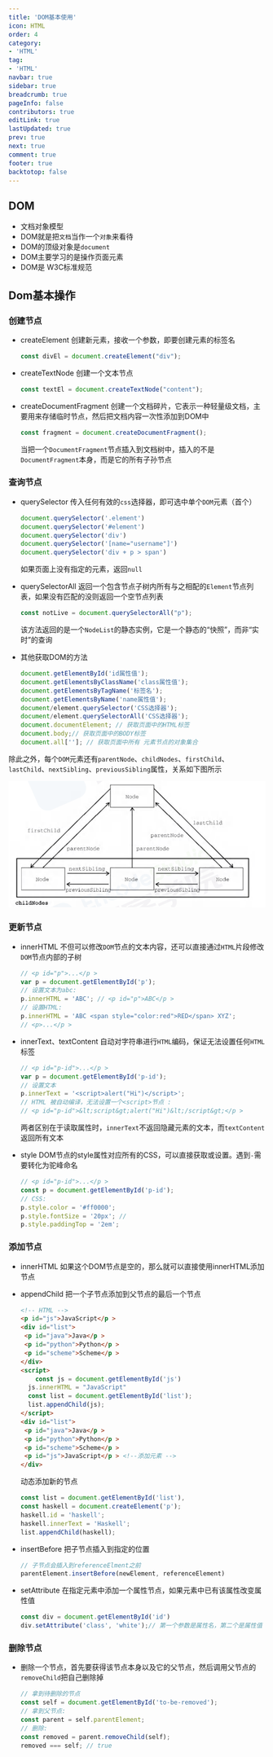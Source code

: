 ```yaml
---
title: 'DOM基本使用'
icon: HTML
order: 4
category:
- 'HTML'
tag:
- 'HTML'
navbar: true
sidebar: true
breadcrumb: true
pageInfo: false
contributors: true
editLink: true
lastUpdated: true
prev: true
next: true
comment: true
footer: true
backtotop: false
---
```


## DOM

- 文档对象模型
- DOM就是把`文档`当作一个`对象`来看待
- DOM的顶级对象是`document`
- DOM主要学习的是操作页面元素
- DOM是 W3C标准规范

## Dom基本操作

### 创建节点

- createElement 创建新元素，接收一个参数，即要创建元素的标签名

  ```js
  const divEl = document.createElement("div");
  ```

- createTextNode 创建一个文本节点

  ```js
  const textEl = document.createTextNode("content");
  ```

- createDocumentFragment 创建一个文档碎片，它表示一种轻量级文档，主要用来存储临时节点，然后把文档内容一次性添加到DOM中

  ```js
  const fragment = document.createDocumentFragment();
  ```

  当把一个`DocumentFragment`节点插入到文档树中，插入的不是`DocumentFragment`本身，而是它的所有子孙节点

### 查询节点

- querySelector 传入任何有效的`css`选择器，即可选中单个`DOM`元素（首个）

  ```js
  document.querySelector('.element')
  document.querySelector('#element')
  document.querySelector('div')
  document.querySelector('[name="username"]')
  document.querySelector('div + p > span')
  ```

  如果页面上没有指定的元素，返回`null`

- querySelectorAll 返回一个包含节点子树内所有与之相配的`Element`节点列表，如果没有匹配的没则返回一个空节点列表

  ```js
  const notLive = document.querySelectorAll("p");
  ```

  该方法返回的是一个`NodeList`的静态实例，它是一个静态的“快照”，而非“实时”的查询

- 其他获取DOM的方法

  ```js
  document.getElementById('id属性值'); 
  document.getElementsByClassName('class属性值');
  document.getElementsByTagName('标签名');
  document.getElementsByName('name属性值');
  document/element.querySelector('CSS选择器'); 
  document/element.querySelectorAll('CSS选择器'); 
  document.documentElement; // 获取页面中的HTML标签
  document.body;// 获取页面中的BODY标签
  document.all['']; // 获取页面中所有 元素节点的对象集合
  ```

除此之外，每个`DOM`元素还有`parentNode`、`childNodes`、`firstChild`、`lastChild`、`nextSibling`、`previousSibling`属性，关系如下图所示

![DOM节点关系](/assets/images/web/html/1.png)

### 更新节点

- innerHTML 不但可以修改`DOM`节点的文本内容，还可以直接通过`HTML`片段修改`DOM`节点内部的子树

  ```js
  // <p id="p">...</p >
  var p = document.getElementById('p');
  // 设置文本为abc:
  p.innerHTML = 'ABC'; // <p id="p">ABC</p >
  // 设置HTML:
  p.innerHTML = 'ABC <span style="color:red">RED</span> XYZ';
  // <p>...</p >
  ```

- innerText、textContent 自动对字符串进行`HTML`编码，保证无法设置任何`HTML`标签

  ```js
  // <p id="p-id">...</p >
  var p = document.getElementById('p-id');
  // 设置文本
  p.innerText = '<script>alert("Hi")</script>';
  // HTML 被自动编译，无法设置一个<script>节点 :
  // <p id="p-id">&lt;script&gt;alert("Hi")&lt;/script&gt;</p >
  ```

  两者区别在于读取属性时，`innerText`不返回隐藏元素的文本，而`textContent`返回所有文本

- style DOM节点的style属性对应所有的CSS，可以直接获取或设置。遇到`-`需要转化为驼峰命名

  ```js
  // <p id="p-id">...</p >
  const p = document.getElementById('p-id');
  // CSS:
  p.style.color = '#ff0000';
  p.style.fontSize = '20px'; // 
  p.style.paddingTop = '2em';
  ```

### 添加节点

- innerHTML 如果这个DOM节点是空的，那么就可以直接使用innerHTML添加节点

- appendChild  把一个子节点添加到父节点的最后一个节点

  ```html
  <!-- HTML -->
  <p id="js">JavaScript</p >
  <div id="list">
   <p id="java">Java</p >
   <p id="python">Python</p >
   <p id="scheme">Scheme</p >
  </div>
  <script>
      const js = document.getElementById('js')
  	js.innerHTML = "JavaScript"
  	const list = document.getElementById('list');
  	list.appendChild(js);
  </script>
  <div id="list">
   <p id="java">Java</p >
   <p id="python">Python</p >
   <p id="scheme">Scheme</p >
   <p id="js">JavaScript</p > <!--添加元素 -->
  </div>
  ```

  动态添加新的节点

  ```js
  const list = document.getElementById('list'),
  const haskell = document.createElement('p');
  haskell.id = 'haskell';
  haskell.innerText = 'Haskell';
  list.appendChild(haskell);
  ```

- insertBefore 把子节点插入到指定的位置

  ```js
  // 子节点会插入到referenceElment之前
  parentElement.insertBefore(newElement, referenceElement)
  ```

- setAttribute 在指定元素中添加一个属性节点，如果元素中已有该属性改变属性值

  ```js
  const div = document.getElementById('id')
  div.setAttribute('class', 'white');// 第一个参数是属性名，第二个是属性值
  ```

### 删除节点

- 删除一个节点，首先要获得该节点本身以及它的父节点，然后调用父节点的`removeChild`把自己删除掉

  ```js
  // 拿到待删除的节点
  const self = document.getElementById('to-be-removed');
  // 拿到父节点:
  const parent = self.parentElement;
  // 删除:
  const removed = parent.removeChild(self);
  removed === self; // true
  ```

  
